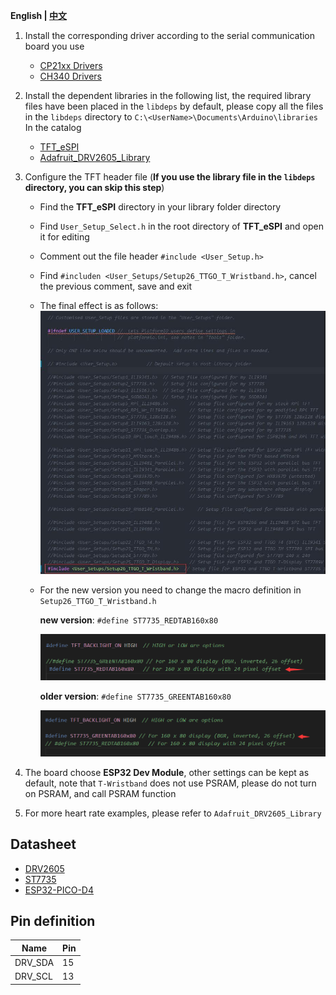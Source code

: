 
**English | [中文](README_CN.md)**

1. Install the corresponding driver according to the serial communication board you use

    - [CP21xx Drivers](https://www.silabs.com/products/development-tools/software/usb-to-uart-bridge-vcp-drivers)
    - [CH340 Drivers](http://www.wch-ic.com/search?q=ch340&t=downloads)

2. Install the dependent libraries in the following list, the required library files have been placed in the `libdeps` by default, please copy all the files in the `libdeps` directory to `C:\<UserName>\Documents\Arduino\libraries` In the catalog

    - [TFT_eSPI](https://github.com/Bodmer/TFT_eSPI)
    - [Adafruit_DRV2605_Library](https://github.com/adafruit/Adafruit_DRV2605_Library)

3. Configure the TFT header file (**If you use the library file in the `libdeps` directory, you can skip this step**)

    - Find the **TFT_eSPI** directory in your library folder directory
    - Find `User_Setup_Select.h` in the root directory of **TFT_eSPI** and open it for editing
    - Comment out the file header `#include <User_Setup.h>`
    - Find `#includen <User_Setups/Setup26_TTGO_T_Wristband.h>`, cancel the previous comment, save and exit
    - The final effect is as follows:
        ![](../../docs/_static/readme/1.jpg)

    - For the new version you need to change the macro definition in `Setup26_TTGO_T_Wristband.h`

        **new version**: `#define ST7735_REDTAB160x80`

        ![](../../docs/_static/readme/new_version.png)

        **older version**: `#define ST7735_GREENTAB160x80`

        ![](../../docs/_static/readme/older_version.png)

4. The board choose **ESP32 Dev Module**, other settings can be kept as default, note that `T-Wristband` does not use PSRAM, please do not turn on PSRAM, and call PSRAM function

5. For more heart rate examples, please refer to `Adafruit_DRV2605_Library`

## Datasheet

- [DRV2605](https://www.ti.com/product/DRV2605)
- [ST7735](http://www.displayfuture.com/Display/datasheet/controller/ST7735.pdf)
- [ESP32-PICO-D4](https://www.espressif.com/sites/default/files/documentation/esp32-pico-d4_datasheet_en.pdf)

## Pin definition

| Name    | Pin |
| ------- | --- |
| DRV_SDA | 15  |
| DRV_SCL | 13  |
